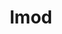 ---
title: "lmod"
layout: cache
categories: [package, v0.18]
meta: {"versions": ["8.7.2"], "compilers": ["gcc@=7.5.0"], "oss": ["ubuntu18.04"], "platforms": ["linux"], "targets": ["x86_64"], "stacks": ["tutorial"], "num_specs": 1, "num_specs_by_stack": {"tutorial": 1}}
spec_details: [{"hash": "meewolsajkpkgqy6xqmlpd5pglxs7pkp", "compiler": "gcc@=7.5.0", "versions": ["8.7.2"], "os": "ubuntu18.04", "platform": "linux", "target": "x86_64", "variants": ["+auto_swap", "~redirect"], "stacks": ["tutorial"], "size": "-", "tarball": "https://binaries.spack.io/releases/v0.18/build_cache/linux-ubuntu18.04-x86_64/gcc-7.5.0/lmod-8.7.2/linux-ubuntu18.04-x86_64-gcc-7.5.0-lmod-8.7.2-meewolsajkpkgqy6xqmlpd5pglxs7pkp.spack"}]
---